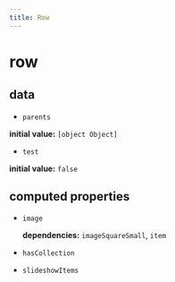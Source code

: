 ```yaml
---
title: Row
---
```

# row 

## data 

- `parents` 

**initial value:** `[object Object]` 

- `test` 

**initial value:** `false` 

## computed properties 

- `image` 

   **dependencies:** `imageSquareSmall`, `item` 

- `hasCollection` 
- `slideshowItems` 

